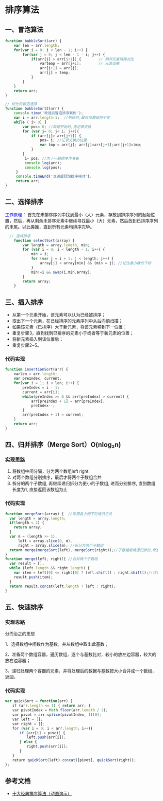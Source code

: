# 排序算法

## 一、冒泡算法

```javascript
function bubbleSort(arr) {
    var len = arr.length;
    for(var i = 0; i < len - 1; i++) {
        for(var j = 0; j < len - 1 - i; j++) {
            if(arr[j] > arr[j+1]) {        // 相邻元素两两对比
                vartemp = arr[j+1];        // 元素交换
                arr[j+1] = arr[j];
                arr[j] = temp;
            }
        }
    }
    return arr;
}

// 优化的冒泡选择
function bubbleSort2(arr) {
    console.time('改进后冒泡排序耗时');
    var i = arr.length-1;  //初始时,最后位置保持不变
    while ( i> 0) {
        var pos= 0; //每趟开始时,无记录交换
        for (var j= 0; j< i; j++){
            if (arr[j]> arr[j+1]) {
                pos= j; //记录交换的位置
                var tmp = arr[j]; arr[j]=arr[j+1];arr[j+1]=tmp;
            }
        }
         i= pos; //为下一趟排序作准备
         console.log(arr);
         console.log(pos);
     }
     console.timeEnd('改进后冒泡排序耗时');
     return arr;
}
```

## 二、选择排序

<font color="blue"></font>

<font color="blue">工作原理：</font> 首先在未排序序列中找到最小（大）元素，存放到排序序列的起始位置，然后，再从剩余未排序元素中继续寻找最小（大）元素，然后放到已排序序列的末尾。以此类推，直到所有元素均排序完毕。

```javascript
  // 选择排序
    function selectSort(array) {
        var length = array.length, min;
        for (var i = 0; i < length - 1; i++) {
            min = i;
            for (var j = i + 1; j < length; j++) {
                array[j] < array[min] && (min = j); //记住最小数的下标
            }
            min!=i && swap(i,min,array);
        }
        return array;
    }

```

## 三、插入排序

+ 从第一个元素开始，该元素可以认为已经被排序；
+ 取出下一个元素，在已经排序的元素序列中从后向前扫描；
+ 如果该元素（已排序）大于新元素，将该元素移到下一位置；
+ 重复步骤3，直到找到已排序的元素小于或者等于新元素的位置；
+ 将新元素插入到该位置后；
+ 重复步骤2~5。

### 代码实现

```javascript
function insertionSort(arr) {
    varlen = arr.length;
    var preIndex, current;
    for(var i = 1; i < len; i++) {
        preIndex = i - 1;
        current = arr[i];
        while(preIndex >= 0 && arr[preIndex] > current) {
            arr[preIndex + 1] = arr[preIndex];
            preIndex--;
        }
        arr[preIndex + 1] = current;
    }
    return arr;
}
```

## 四、归并排序（Merge Sort）O(nlog₂n)

### 实现思路

1. 将数组中间分隔，分为两个数组left right
2. 对两个数组分别排序，最后才将两个子数组合并
3. 拆分的两个子数组, 再继续递归拆分为更小的子数组, 进而分别排序, 直到数组长度为1, 直接返回该数组为止

### 代码实现

```javascript
function mergeSort(array) {  //采用自上而下的递归方法
  var length = array.length;
  if(length < 2) {
    return array;
  }
  var m = (length >> 1),
      left = array.slice(0, m),
      right = array.slice(m); //拆分为两个子数组
  return merge(mergeSort(left), mergeSort(right));//子数组继续递归拆分,然后再合并
}
function merge(left, right){ //合并两个子数组
  var result = [];
  while (left.length && right.length) {
    var item = left[0] <= right[0] ? left.shift() : right.shift();//注意:判断的条件是小于或等于,如果只是小于,那么排序将不稳定.
    result.push(item);
  }
  return result.concat(left.length ? left : right);
}
```

## 五、快速排序

### 实现思路

分而治之的思想

1、选择数组中间数作为基数，并从数组中取出此基数；

2、准备两个数组容器，遍历数组，逐个与基数比对，较小的放左边容器，较大的放右边容器；

3、递归处理两个容器的元素，并将处理后的数据与基数按大小合并成一个数组，返回。

### 代码实现

```javascript
var quickSort = function(arr) {
　　if (arr.length <= 1) { return arr; }
　　var pivotIndex = Math.floor(arr.length / 2);
　　var pivot = arr.splice(pivotIndex, 1)[0];
　　var left = [];
　　var right = [];
　　for (var i = 0; i < arr.length; i++){
　　　　if (arr[i] < pivot) {
　　　　　　left.push(arr[i]);
　　　　} else {
　　　　　　right.push(arr[i]);
　　　　}
　　}
　　return quickSort(left).concat([pivot], quickSort(right));
};
```

## 参考文档

+ [十大经典排序算法（动图演示）](https://www.cnblogs.com/onepixel/articles/7674659.html)